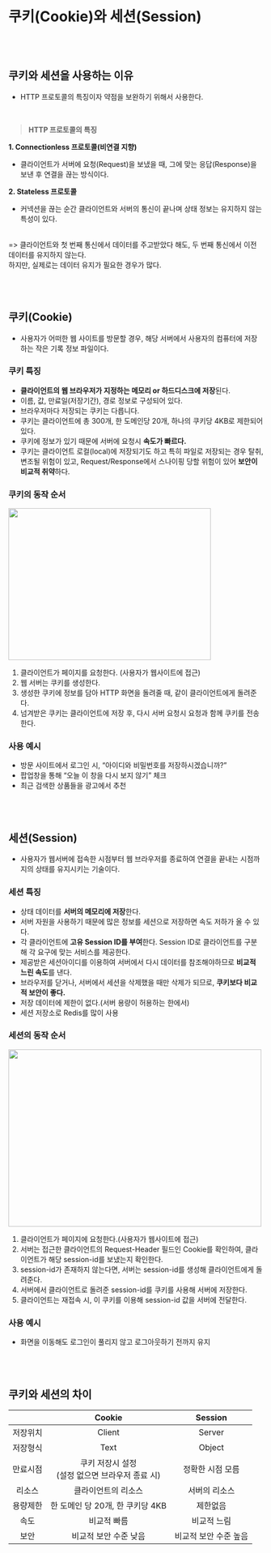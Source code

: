 # 쿠키(Cookie)와 세션(Session)

<br><br>

## 쿠키와 세션을 사용하는 이유
- HTTP 프로토콜의 특징이자 약점을 보완하기 위해서 사용한다.

<br>

 > **HTTP 프로토콜의 특징**

**1. Connectionless 프로토콜(비연결 지향)**

  - 클라이언트가 서버에 요청(Request)을 보냈을 때, 그에 맞는 응답(Response)을 보낸 후 연결을 끊는 방식이다.

**2. Stateless 프로토콜**

  - 커넥션을 끊는 순간 클라이언트와 서버의 통신이 끝나며 상태 정보는 유지하지 않는 특성이 있다.

<br>
=> 클라이언트와 첫 번째 통신에서 데이터를 주고받았다 해도, 두 번째 통신에서 이전 데이터를 유지하지 않는다.
<br>
하지만, 실제로는 데이터 유지가 필요한 경우가 많다.

<br><br>

## 쿠키(Cookie)
- 사용자가 어떠한 웹 사이트를 방문할 경우, 해당 서버에서 사용자의 컴퓨터에 저장하는 작은 기록 정보 파일이다.

### 쿠키 특징
- **클라이언트의 웹 브라우저가 지정하는 메모리 or 하드디스크에 저장**된다.
- 이름, 값, 만료일(저장기간), 경로 정보로 구성되어 있다.
- 브라우저마다 저장되는 쿠키는 다릅니다.
- 쿠키는 클라이언트에 총 300개, 한 도메인당 20개, 하나의 쿠키당 4KB로 제한되어 있다.
- 쿠키에 정보가 있기 때문에 서버에 요청시 **속도가 빠르다.**
- 쿠키는 클라이언트 로컬(local)에 저장되기도 하고 특히 파일로 저장되는 경우 탈취, 변조될 위험이 있고, Request/Response에서 스나이핑 당할 위험이 있어 **보안이 비교적 취약**하다.

### 쿠키의 동작 순서
<img width="400" height="300" src="https://user-images.githubusercontent.com/50553183/181197110-3cb8d095-e38c-4915-a95f-007e060b7a27.png">

1. 클라이언트가 페이지를 요청한다. (사용자가 웹사이트에 접근)
2. 웹 서버는 쿠키를 생성한다.
3. 생성한 쿠키에 정보를 담아 HTTP 화면을 돌려줄 때, 같이 클라이언트에게 돌려준다.
4. 넘겨받은 쿠키는 클라이언트에 저장 후, 다시 서버 요청시 요청과 함께 쿠키를 전송한다.

### 사용 예시
- 방문 사이트에서 로그인 시, “아이디와 비밀번호를 저장하시겠습니까?”
- 팝업창을 통해 “오늘 이 창을 다시 보지 않기” 체크
- 최근 검색한 상품들을 광고에서 추천

<br><br>

## 세션(Session)
- 사용자가 웹서버에 접속한 시점부터 웹 브라우저를 종료하여 연결을 끝내는 시점까지의 상태를 유지시키는 기술이다.

### 세션 특징
- 상태 데이터를 **서버의 메모리에 저장**한다.
- 서버 자원을 사용하기 때문에 많은 정보를 세션으로 저장하면 속도 저하가 올 수 있다.
- 각 클라이언트에 **고유 Session ID를 부여**한다. Session ID로 클라이언트를 구분해 각 요구에 맞는 서비스를 제공한다.
- 제공받은 세션아이디를 이용하여 서버에서 다시 데이터를 참조해야하므로 **비교적 느린 속도**를 낸다.
- 브라우저를 닫거나, 서버에서 세션을 삭제했을 때만 삭제가 되므로, **쿠키보다 비교적 보안이 좋다.**
- 저장 데이터에 제한이 없다.(서버 용량이 허용하는 한에서)
- 세션 저장소로 Redis를 많이 사용

### 세션의 동작 순서
<img width="500" height="350" src="https://user-images.githubusercontent.com/50553183/181197182-127445c2-07bb-464c-8ab5-20da8f3c4f29.png">

1. 클라이언트가 페이지에 요청한다.(사용자가 웹사이트에 접근)
2. 서버는 접근한 클라이언트의 Request-Header 필드인 Cookie를 확인하여, 클라이언트가 해당 session-id를 보냈는지 확인한다.
3. session-id가 존재하지 않는다면, 서버는 session-id를 생성해 클라이언트에게 돌려준다.
4. 서버에서 클라이언트로 돌려준 session-id를 쿠키를 사용해 서버에 저장한다.
5. 클라이언트는 재접속 시, 이 쿠키를 이용해 session-id 값을 서버에 전달한다.

### 사용 예시
- 화면을 이동해도 로그인이 풀리지 않고 로그아웃하기 전까지 유지

<br><br>

## 쿠키와 세션의 차이
|          |                        Cookie                        |     Session     |
|:------:|:-----------------------------------------------: | :--------------: |
| 저장위치 |                        Client                        |      Server      |
| 저장형식 |                         Text                         |      Object      |
| 만료시점 | 쿠키 저장시 설정<br />(설정 없으면 브라우저 종료 시) | 정확한 시점 모름 |
|  리소스  |                 클라이언트의 리소스                  |  서버의 리소스   |
| 용량제한 |           한 도메인 당 20개, 한 쿠키당 4KB           |     제한없음     |
|  속도 　|                     비교적 빠름                     |   비교적 느림      |
|  보안   |            비교적 보안 수준 낮음        |    비교적 보안 수준 높음     |
